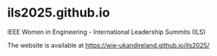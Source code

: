 # ils2025.github.io
IEEE Women in Engineering - International Leadership Summits (ILS)

The website is available at https://wie-ukandireland.github.io/ils2025/
